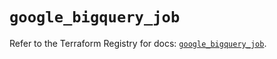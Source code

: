 # `google_bigquery_job`

Refer to the Terraform Registry for docs: [`google_bigquery_job`](https://registry.terraform.io/providers/hashicorp/google/5.12.0/docs/resources/bigquery_job).

